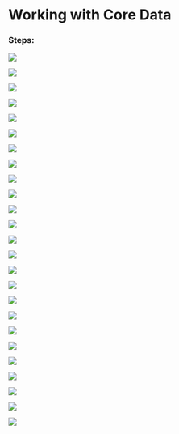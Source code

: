 # Working with Core Data

### Steps:

![](WorkingWithCoreData1.png)

![](WorkingWithCoreData2.png)

![](WorkingWithCoreData3.png)

![](WorkingWithCoreData4.png)

![](WorkingWithCoreData5.png)

![](WorkingWithCoreData6.png)

![](WorkingWithCoreData7.png)

![](WorkingWithCoreData8.png)

![](WorkingWithCoreData9.png)

![](WorkingWithCoreData10.png)

![](WorkingWithCoreData11.png)

![](WorkingWithCoreData12.png)

![](WorkingWithCoreData13.png)

![](WorkingWithCoreData14.png)

![](WorkingWithCoreData15.png)

![](WorkingWithCoreData16.png)

![](WorkingWithCoreData17.png)

![](WorkingWithCoreData18.png)

![](WorkingWithCoreData19.png)

![](WorkingWithCoreData20.png)

![](WorkingWithCoreData21.png)

![](WorkingWithCoreData22.png)

![](WorkingWithCoreData23.png)

![](WorkingWithCoreData24.png)

![](WorkingWithCoreData25.png)